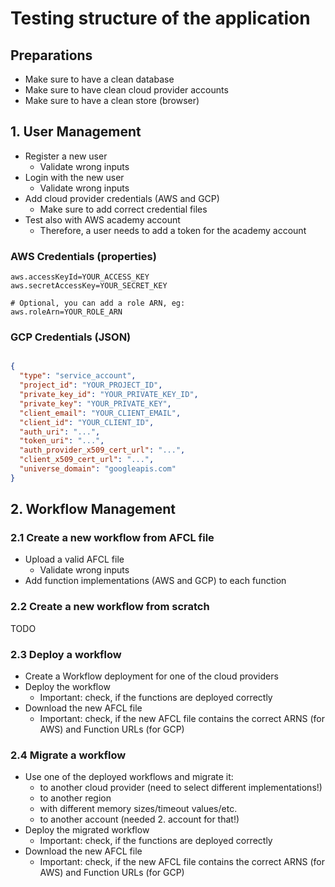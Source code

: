 # Testing structure of the application

## Preparations

- Make sure to have a clean database
- Make sure to have clean cloud provider accounts
- Make sure to have a clean store (browser)

## 1. User Management

- Register a new user
  - Validate wrong inputs
- Login with the new user
  - Validate wrong inputs
- Add cloud provider credentials (AWS and GCP)
  - Make sure to add correct credential files
- Test also with AWS academy account
  - Therefore, a user needs to add a token for the academy account

### AWS Credentials (properties)
```properties
aws.accessKeyId=YOUR_ACCESS_KEY
aws.secretAccessKey=YOUR_SECRET_KEY

# Optional, you can add a role ARN, eg:
aws.roleArn=YOUR_ROLE_ARN
```

### GCP Credentials (JSON)
```json

{
  "type": "service_account",
  "project_id": "YOUR_PROJECT_ID",
  "private_key_id": "YOUR_PRIVATE_KEY_ID",
  "private_key": "YOUR_PRIVATE_KEY", 
  "client_email": "YOUR_CLIENT_EMAIL",
  "client_id": "YOUR_CLIENT_ID",
  "auth_uri": "...",
  "token_uri": "...",
  "auth_provider_x509_cert_url": "...",
  "client_x509_cert_url": "...",
  "universe_domain": "googleapis.com"
}

```


## 2. Workflow Management

### 2.1 Create a new workflow from AFCL file

- Upload a valid AFCL file
  - Validate wrong inputs
- Add function implementations (AWS and GCP) to each function 

### 2.2 Create a new workflow from scratch

TODO

### 2.3 Deploy a workflow

- Create a Workflow deployment for one of the cloud providers
- Deploy the workflow
  - Important: check, if the functions are deployed correctly
- Download the new AFCL file
  - Important: check, if the new AFCL file contains the correct ARNS (for AWS) and Function URLs (for GCP)

### 2.4 Migrate a workflow

- Use one of the deployed workflows and migrate it:
  - to another cloud provider (need to select different implementations!)
  - to another region
  - with different memory sizes/timeout values/etc.
  - to another account (needed 2. account for that!)
- Deploy the migrated workflow
  - Important: check, if the functions are deployed correctly
- Download the new AFCL file
  - Important: check, if the new AFCL file contains the correct ARNS (for AWS) and Function URLs (for GCP)
